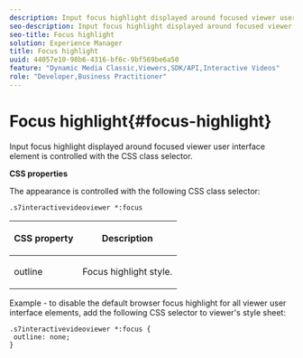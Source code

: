 ```yaml
---
description: Input focus highlight displayed around focused viewer user interface element is controlled with the CSS class selector.
seo-description: Input focus highlight displayed around focused viewer user interface element is controlled with the CSS class selector.
seo-title: Focus highlight
solution: Experience Manager
title: Focus highlight
uuid: 44057e10-98b6-4316-bf6c-9bf569be6a50
feature: "Dynamic Media Classic,Viewers,SDK/API,Interactive Videos"
role: "Developer,Business Practitioner"
---
```


# Focus highlight{#focus-highlight}

Input focus highlight displayed around focused viewer user interface element is controlled with the CSS class selector.

<!--<a id="section_061E550C1C1D4DB2BD663A898895B38C"></a>-->

**CSS properties**

The appearance is controlled with the following CSS class selector:

```
.s7interactivevideoviewer *:focus
```

<table id="table_94EE3F5BBE4547C0B4943471CEE7EDE4"> 
 <thead> 
  <tr> 
   <th colname="col1" class="entry"> <p> CSS property </p> </th> 
   <th colname="col2" class="entry"> <p>Description </p> </th> 
  </tr> 
 </thead>
 <tbody> 
  <tr> 
   <td colname="col1"> <p> <span class="codeph"> outline </span> </p> </td> 
   <td colname="col2"> <p>Focus highlight style. </p> </td> 
  </tr> 
 </tbody> 
</table>

Example - to disable the default browser focus highlight for all viewer user interface elements, add the following CSS selector to viewer's style sheet:

```
.s7interactivevideoviewer *:focus { 
 outline: none; 
}
```

